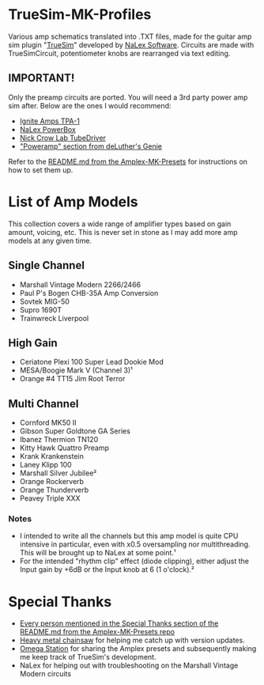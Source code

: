 # TrueSim-MK-Profiles
Various amp schematics translated into .TXT files, made for the guitar amp sim plugin "[TrueSim]( https://nalexsoftware.blogspot.com/2022/07/truesim-simulator.html )" developed by [NaLex Software]( https://nalexsoftware.blogspot.com ).
Circuits are made with TrueSimCircuit, potentiometer knobs are rearranged via text editing.

## IMPORTANT!
Only the preamp circuits are ported. You will need a 3rd party power amp sim after. Below are the ones I would recommend:
- [Ignite Amps TPA-1]( https://www.igniteamps.com/#tpa-1 )
- [NaLex PowerBox]( https://nalexsoftware.blogspot.com/2020/05/powerbox-poweramp.html )
- [Nick Crow Lab TubeDriver]( https://nickcrowlab.blogspot.com/2009/08/tubedriver-v10.html )
- ["Poweramp" section from deLuther's Genie]( https://guitarplayer.ru/guitar-studio/plaginy-st-rock/ )

Refer to the [README.md from the Amplex-MK-Presets]( https://github.com/MARKTHERENCE/Amplex-MK-Presets/tree/main#setting-up-the-power-amp ) for instructions on how to set them up.

# List of Amp Models
This collection covers a wide range of amplifier types based on gain amount, voicing, etc. This is never set in stone as I may add more amp models at any given time.

## Single Channel
- Marshall Vintage Modern 2266/2466
- Paul P's Bogen CHB-35A Amp Conversion
- Sovtek MIG-50
- Supro 1690T
- Trainwreck Liverpool

## High Gain
- Ceriatone Plexi 100 Super Lead Dookie Mod
- MESA/Boogie Mark V (Channel 3)¹
- Orange #4 TT15 Jim Root Terror

## Multi Channel
- Cornford MK50 II
- Gibson Super Goldtone GA Series
- Ibanez Thermion TN120
- Kitty Hawk Quattro Preamp
- Krank Krankenstein
- Laney Klipp 100
- Marshall Silver Jubilee²
- Orange Rockerverb
- Orange Thunderverb
- Peavey Triple XXX

### Notes
- I intended to write all the channels but this amp model is quite CPU intensive in particular, even with x0.5 oversampling nor multithreading. This will be brought up to NaLex at some point.¹
- For the intended "rhythm clip" effect (diode clipping), either adjust the Input gain by +6dB or the Input knob at 6 (1 o'clock).²

# Special Thanks
- [Every person mentioned in the Special Thanks section of the README.md from the Amplex-MK-Presets repo]( https://github.com/MARKTHERENCE/Amplex-MK-Presets/tree/main#special-thanks )
- [Heavy metal chainsaw]( https://www.youtube.com/@cmd_f5 ) for helping me catch up with version updates.
- [Omega Station]( https://www.youtube.com/@OmegaStationMusic/videos ) for sharing the Amplex presets and subsequently making me keep track of TrueSim's development.
- NaLex for helping out with troubleshooting on the Marshall Vintage Modern circuits
